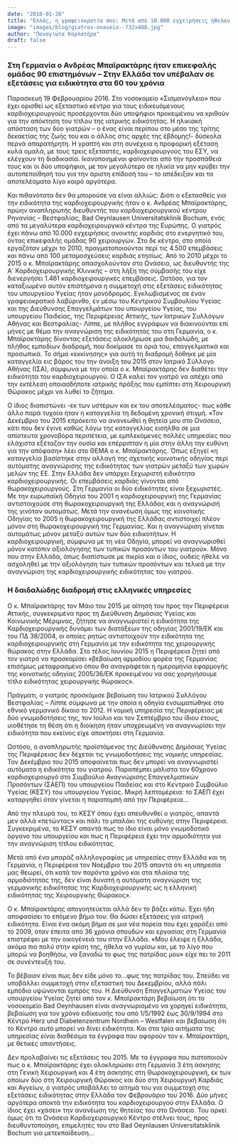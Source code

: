 ```yaml
---
date: "2018-01-26"
title: "Ελλάς, η γραφειοκρατία σου: Μετά από 10.000 εγχειρήσεις ήθελαν αποδείξεις πως είναι καρδιοχειρουργός"
image: "images/blog/giatros-onaseio--732x488.jpg"
author: "Παναγιώτα Καρλατήρα"
draft: false
---
```


### Στη Γερμανία ο Ανδρέας Μπαϊρακτάρης ήταν επικεφαλής ομάδας 90 επιστημόνων – Στην Ελλάδα τον υπέβαλαν σε εξετάσεις για ειδικότητα στα 60 του χρόνια

Παρασκευή 19 Φεβρουαρίου 2016. Στο νοσοκομείο «Σισμανόγλειο» που έχει ορισθεί ως εξεταστικό κέντρο για τους ειδικευόμενους καρδιοχειρουργούς προσέρχονται δύο υποψήφιοι προκειμένου να κριθούν για την απόκτηση του τίτλου της ιατρικής ειδικότητας. Η ηλικιακή απόσταση των δύο γιατρών – ο ένας είναι περίπου στο μέσο της τρίτης δεκαετίας της ζωής του και ο άλλος στις αρχές της έβδομης!- δύσκολα περνά απαρατήρητη. Η γραπτή και στη συνέχεια η προφορική εξέταση κυλά ομαλά, με τους τρεις εξεταστές, καρδιοχειρουργούς του ΕΣΥ, να ελέγχουν τη διαδικασία. Ικανοποιημένοι φαίνονται από την προσπάθειά τους και οι δύο υποψήφιοι, με τον μεγαλύτερο σε ηλικία να μην κρύβει την αυτοπεποίθησή του για την άριστη επίδοσή του – το απέδειξαν και τα αποτελέσματα λίγο καιρό αργότερα.

Και πιθανότατα δεν θα μπορούσε να είναι αλλιώς: Διότι ο εξετασθείς για την ειδικότητα της καρδιοχειρουργικής ήταν ο κ. Ανδρέας Μπαϊρακτάρης, πρώην αναπληρωτής διευθυντής του καρδιοχειρουργικού κέντρου Ρηνανίας – Βεστφαλίας, Βad Oeynlausen Universitatsklinik Bochum, ενός από τα μεγαλύτερα καρδιοχειρουργικά κέντρα της Ευρώπης. Ο γιατρός έχει πάνω από 10.000 εγχειρήσεις ανοικτής καρδιάς στο ενεργητικό του, όντας επικεφαλής ομάδας 90 χειρουργών. Στο δε κέντρο, στο οποίο εργαζόταν μέχρι το 2010, πραγματοποιούνται περί τις 4.500 επεμβάσεις και πάνω από 100 μεταμοσχεύσεις καρδιάς ετησίως. Από το 2010 μέχρι το 2015 ο κ. Μπαϊρακτάρης απασχολούνταν στο Ωνάσειο, ως διευθυντής της Α΄ Καρδιοχειρουργικής Κλινικής – στη λήξη της σύμβασής του είχε διενεργήσει 1.461 καρδιοχειρουργικές επεμβάσεις.
Ωστόσο, για τον καταξιωμένο αυτόν επιστήμονα η συμμετοχή στις εξετάσεις ειδικότητας του υπουργείου Υγείας ήταν μονόδρομος. Εγκλωβισμένος σε έναν γραφειοκρατικό λαβύρινθο, εν μέσω του Κεντρικού Συμβουλίου Υγείας και της Διεύθυνσης Επαγγελμάτων του υπουργείου Υγείας, του υπουργείου Παιδείας, της Περιφέρειας Αττικής, των Ιατρικών Συλλόγων Αθήνας και Βεστφαλίας- Λίππε, με πλήθος εγγράφων να διακινούνται επί μήνες με θέμα την
αναγνώριση της ειδικότητάς του στη Γερμανία, ο κ. Μπαϊρακτάρης δίνοντας εξετάσεις ολοκλήρωσε μια δαιδαλώδη, με πλήθος εμποδίων διαδρομή, που δοκίμασε τα όριά του, επαγγελματικά και προσωπικά.
Το σήμα «εκκίνησης» για αυτή τη διαδρομή δόθηκε με μία καταγγελία εις βάρος του την άνοιξη του 2015 στον Ιατρικό Σύλλογο Αθήνας (ΙΣΑ), σύμφωνα με την οποία ο κ. Μπαϊρακτάρης δεν διαθέτει την ειδικότητα του καρδιοχειρουργού. Ο ΙΣΑ καλεί τον γιατρό να απέχει από την εκτέλεση οποιασδήποτε ιατρικής πράξης που εμπίπτει στη Χειρουργική Θώρακος μέχρι να λυθεί το ζήτημα.

Ο ίδιος διαπιστώνει -εκ των υστέρων και εκ του αποτελέσματος- πως κάθε άλλο παρά τυχαία ήταν η καταγγελία τη δεδομένη χρονική στιγμή. «Τον Δεκέμβριο του 2015 επρόκειτο να ανανεωθεί η θητεία μου στο Ωνάσειο, κάτι που δεν έγινε καθώς λόγω της καταγγελίας εισήλθα σε μια απίστευτα χρονοβόρα περιπέτεια, με εμπλεκόμενες πολλές υπηρεσίες που ελάχιστα εξέταζαν την ουσία και επέρριπταν η μία στην άλλη την ευθύνη για την απόφαση» λέει στο ΘΕΜΑ ο κ. Μπαϊρακτάρης. Όπως εξηγεί «η καταγγελία βασίστηκε στην αλλαγή της σχετικής κοινοτικής οδηγίας περί αυτόματης αναγνώρισης της ειδικότητας των γιατρών μεταξύ των χωρών μελών της ΕΕ. Στην Ελλάδα δεν υπάρχει ξεχωριστή ειδικότητα καρδιοχειρουργικής. Οι επεμβάσεις καρδιάς γίνονται από θωρακοχειρουργούς. Στη Γερμανία οι δύο ειδικότητες είναι ξεχωριστές. Με την ευρωπαϊκή Οδηγία του 2001 η καρδιοχειρουργική της Γερμανίας αντιστοιχούσε στη θωρακοχειρουργική της Ελλάδας και η αναγνώρισή της γινόταν αυτομάτως. Μετά την ανανέωση όμως της κοινοτικής Οδηγίας το 2005 η θωρακοχειρουργική της Ελλάδας αντιστοιχεί πλέον μόνον στη θωρακοχειρουργική της Γερμανίας. Και η αναγνώριση γίνεται αυτομάτως μόνον μεταξύ αυτών των δύο ειδικοτήτων. Η καρδιοχειρουργική, σύμφωνα με τη νέα Οδηγία, μπορεί να αναγνωρισθεί μόνον κατόπιν αξιολόγησης των τυπικών προσόντων του γιατρού». Μόνο που στην Ελλάδα, όπως διαπίστωσε με πικρία και ο ίδιος, ουδείς ήθελε να ασχοληθεί με την αξιολόγηση των τυπικών προσόντων και τελικά με την αναγνώριση της καρδιοχειρουργικής ειδικότητας του γιατρού.

### Η δαιδαλώδης διαδρομή στις ελληνικές υπηρεσίες

Ο κ. Μπαϊρακτάρης τον Μάιο του 2015 με αίτησή του προς την Περιφέρεια Αττικής, συγκεκριμένα προς τη Διεύθυνση Δημόσιας Υγείας και Κοινωνικής Μέριμνας, ζήτησε να αναγνωριστεί η ειδικότητα της Καρδιοχειρουργικής δυνάμει των διατάξεων της οδηγίας 2001/19/ΕΚ και του ΠΔ 38/2004, οι οποίες ρητώς αντιστοιχούν την ειδικότητα της καρδιοχειρουργικής στη Γερμανία με την ειδικότητα της χειρουργικής θώρακος στην Ελλάδα. Στο τέλος Ιουνίου 2015 η Περιφέρεια ζητεί από τον γιατρό να προσκομίσει «βεβαίωση αρμοδίου φορέα της Γερμανίας επισήμως μεταφρασμένο όπου θα αναγράφεται η ημερομηνία εφαρμογής της κοινοτικής οδηγίας 2005/36/ΕΚ προκειμένου να σας χορηγήσουμε τίτλο ειδικότητας χειρουργικής θώρακος».

Πράγματι, ο γιατρός προσκόμισε βεβαίωση του Ιατρικού Συλλόγου Βεστφαλίας – Λίππε σύμφωνα με την οποία η οδηγία ενσωματώθηκε στο εθνικό γερμανικό δίκαιο το 2012. Η νομική υπηρεσία της Περιφέρειας με δύο γνωμοδοτήσεις της, τον Ιούλιο και τον Σεπτέμβριο του ίδιου έτους, υιοθέτησε τη θέση ότι η διοίκηση ήταν υποχρεωμένη να αναγνωρίσει την ειδικότητα που εκείνος είχε αποκτήσει στη Γερμανία.

Ωστόσο, ο αναπληρωτής προϊστάμενος της Διεύθυνσης Δημόσιας Υγείας της Περιφέρειας δεν δέχεται τις γνωμοδοτήσεις της νομικής υπηρεσίας. Τον Δεκέμβριο του 2015 αποφαίνεται πως δεν μπορεί να αναγνωριστεί αυτόματα η ειδικότητα του γιατρού. Παραπέμπει μάλιστα τον 60χρονο καρδιοχειρουργό στο Συμβούλιο Αναγνώρισης Επαγγελματικών Προσόντων (ΣΑΕΠ) του υπουργείου Παιδείας και στο Κεντρικό Συμβούλιο Υγείας (ΚΕΣΥ) του υπουργείου Υγείας. Μικρή λεπτομέρεια: το ΣΑΕΠ έχει καταργηθεί όταν γίνεται η παραπομπή από την Περιφέρεια…

Από την πλευρά του, το ΚΕΣΥ όπου έχει απευθυνθεί ο γιατρός, απαντά μεν αλλά «πετώντας» και πάλι το μπαλάκι της ευθύνης στην Περιφέρεια. Συγκεκριμένα, το ΚΕΣΥ απαντά πως το ίδιο είναι μόνο γνωμοδοτικό όργανο του υπουργείου και πως η Περιφέρεια έχει την αρμοδιότητα για την αναγνώριση τίτλου ειδικότητας.

Μετά από ένα μπαράζ αλληλογραφίας με υπηρεσίες στην Ελλάδα και τη Γερμανία, η Περιφέρεια τον Νοέμβριο του 2015 απαντά ότι «η υπηρεσία μας θεωρεί, ότι κατά τον παρόντα χρόνο και στα πλαίσια της αρμοδιότητάς της, δεν είναι δυνατή η αυτόματη αναγνώριση της γερμανικής ειδικότητας της Καρδιοχειρουργικής ως η ελληνική ειδικότητας της Χειρουργικής Θώρακος».

Ο κ. Μπαϊρακτάρης απογοητεύεται αλλά δεν το βάζει κάτω. Έχει ήδη αποφασίσει το επόμενο βήμα του: Θα δώσει εξετάσεις για ιατρική ειδικότητα. Είναι ένα ακόμη βήμα σε μια νέα πορεία που έχει χαράξει από το 2009, όταν έπειτα από 36 χρόνια σπουδών και εργασίας στη Γερμανία επιστρέφει με την οικογένειά του στην Ελλάδα. «Μου έλειψε η Ελλάδα, ακόμα πιο πολύ στην κρίση της, ήθελα να γυρίσω και, με το λίγο που μπορώ να βοηθήσω, να ξαναδώ το φως της πατρίδας μου» είχε πει το 2011 σε συνέντευξή του.

Το βέβαιον είναι πως δεν είδε μόνο το…φως της πατρίδας του. Σπεύδει να υποβάλλει συμμετοχή στην εξεταστική του Δεκεμβρίου, αλλά πάλι εμπόδια υψώνονται εμπρός του. Η Διεύθυνση Επαγγελματιών Υγείας του υπουργείου Υγείας ζητεί από τον κ. Μπαϊρακτάρη βεβαίωση ότι το νοσοκομείο Bad Oeynhausen είναι αναγνωρισμένο να χορηγεί ειδικότητα, βεβαίωση για τον χρόνο ειδίκευσής του από 1/5/1992 έως 30/9/1994 στο Κέντρο Herz und Diabetenzentrum Nordhein – Westfalen και βεβαίωση ότι το Κέντρο αυτό μπορεί να δίνει ειδικότητα. Και στα τρία αιτήματα της υπηρεσίας είναι διαθέσιμα τα έγγραφα που αφορούν τον κ. Μπαϊρακτάρη, με θετικές απαντήσεις.

Δεν προλαβαίνει τις εξετάσεις του 2015. Με τα έγγραφα που πιστοποιούν πως ο κ. Μπαϊρακτάρης έχει ολοκληρώσει στη Γερμανία 3 έτη άσκησης στη Γενική Χειρουργική και 4 έτη άσκησης στη Θωρακοχειρουργική, εκ των οποίων δύο στη Χειρουργική Θώρακος και δύο στη Χειρουργική Καρδιάς και Αγγείων, ο γιατρός υποβάλλει το αίτημά του για συμμετοχή στις εξετάσεις ειδικότητας στην Ελλάδα τον Φεβρουάριο του 2016. Δύο μήνες αργότερα αποκτά την ειδικότητα του καρδιοχειρουργού στην Ελλάδα. Ο ίδιος έχει «χάσει» την ανανέωση της θητείας του στο Ωνάσειο. Του αρκεί όμως ότι το Ωνάσειο Καρδιοχειρουργικό Κέντρο στέλνει τους, προς διευθυντοποίηση, επιμελητές του στο Βad Oeynlausen Universitatsklinik Bochum για μετεκπαίδευση…
